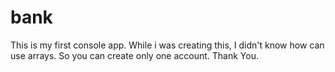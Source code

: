 # bank
This is my first console app. While i was creating this, I didn't know how can use arrays. So you can create only one account.
Thank You.
